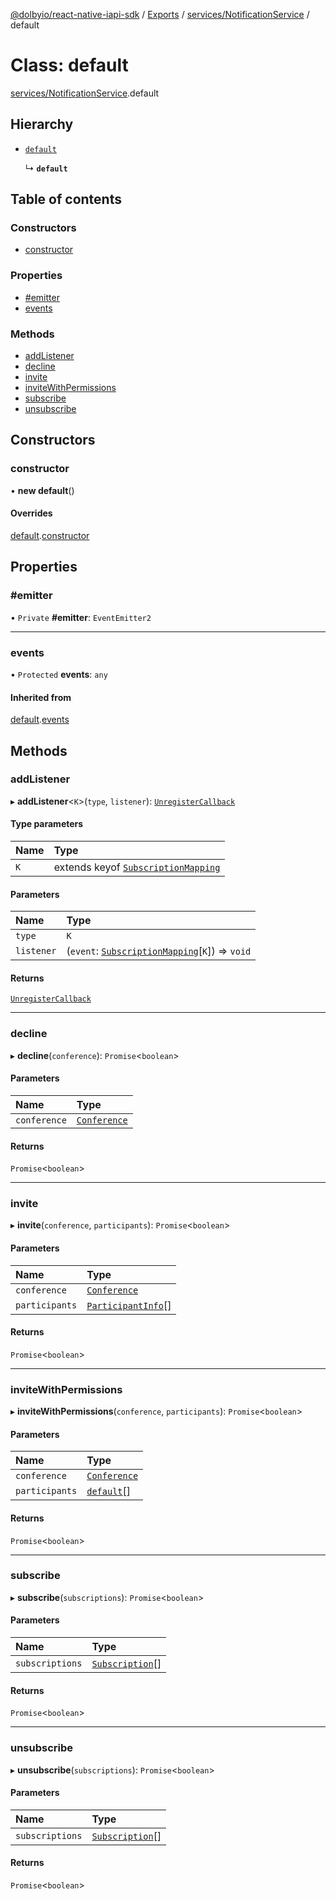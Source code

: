 [@dolbyio/react-native-iapi-sdk](../README.md) / [Exports](../modules.md) / [services/NotificationService](../modules/services_NotificationService.md) / default

# Class: default

[services/NotificationService](../modules/services_NotificationService.md).default

## Hierarchy

- [`default`](services_AbstractService.default.md)

  ↳ **`default`**

## Table of contents

### Constructors

- [constructor](services_NotificationService.default.md#constructor)

### Properties

- [#emitter](services_NotificationService.default.md##emitter)
- [events](services_NotificationService.default.md#events)

### Methods

- [addListener](services_NotificationService.default.md#addlistener)
- [decline](services_NotificationService.default.md#decline)
- [invite](services_NotificationService.default.md#invite)
- [inviteWithPermissions](services_NotificationService.default.md#invitewithpermissions)
- [subscribe](services_NotificationService.default.md#subscribe)
- [unsubscribe](services_NotificationService.default.md#unsubscribe)

## Constructors

### constructor

• **new default**()

#### Overrides

[default](services_AbstractService.default.md).[constructor](services_AbstractService.default.md#constructor)

## Properties

### #emitter

• `Private` **#emitter**: `EventEmitter2`

___

### events

• `Protected` **events**: `any`

#### Inherited from

[default](services_AbstractService.default.md).[events](services_AbstractService.default.md#events)

## Methods

### addListener

▸ **addListener**<`K`\>(`type`, `listener`): [`UnregisterCallback`](../interfaces/types_UnregisterCallback.UnregisterCallback.md)

#### Type parameters

| Name | Type |
| :------ | :------ |
| `K` | extends keyof [`SubscriptionMapping`](../interfaces/services_notification_Subscriptions.SubscriptionMapping.md) |

#### Parameters

| Name | Type |
| :------ | :------ |
| `type` | `K` |
| `listener` | (`event`: [`SubscriptionMapping`](../interfaces/services_notification_Subscriptions.SubscriptionMapping.md)[`K`]) => `void` |

#### Returns

[`UnregisterCallback`](../interfaces/types_UnregisterCallback.UnregisterCallback.md)

___

### decline

▸ **decline**(`conference`): `Promise`<`boolean`\>

#### Parameters

| Name | Type |
| :------ | :------ |
| `conference` | [`Conference`](../interfaces/services_conference_Conference.Conference.md) |

#### Returns

`Promise`<`boolean`\>

___

### invite

▸ **invite**(`conference`, `participants`): `Promise`<`boolean`\>

#### Parameters

| Name | Type |
| :------ | :------ |
| `conference` | [`Conference`](../interfaces/services_conference_Conference.Conference.md) |
| `participants` | [`ParticipantInfo`](../interfaces/services_conference_ConferenceParticipant.ParticipantInfo.md)[] |

#### Returns

`Promise`<`boolean`\>

___

### inviteWithPermissions

▸ **inviteWithPermissions**(`conference`, `participants`): `Promise`<`boolean`\>

#### Parameters

| Name | Type |
| :------ | :------ |
| `conference` | [`Conference`](../interfaces/services_conference_Conference.Conference.md) |
| `participants` | [`default`](../interfaces/services_notification_ParticipantInvited.default.md)[] |

#### Returns

`Promise`<`boolean`\>

___

### subscribe

▸ **subscribe**(`subscriptions`): `Promise`<`boolean`\>

#### Parameters

| Name | Type |
| :------ | :------ |
| `subscriptions` | [`Subscription`](../interfaces/services_notification_Subscriptions.Subscription.md)[] |

#### Returns

`Promise`<`boolean`\>

___

### unsubscribe

▸ **unsubscribe**(`subscriptions`): `Promise`<`boolean`\>

#### Parameters

| Name | Type |
| :------ | :------ |
| `subscriptions` | [`Subscription`](../interfaces/services_notification_Subscriptions.Subscription.md)[] |

#### Returns

`Promise`<`boolean`\>
